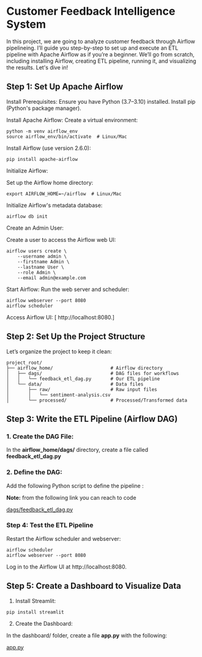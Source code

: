 # Customer Feedback Intelligence System
In this project, we are going to analyze customer feedback through Airflow pipelineing.
I’ll guide you step-by-step to set up and execute an ETL pipeline with Apache Airflow as if you’re a beginner. We’ll go from scratch, including installing Airflow, creating ETL pipeline, running it, and visualizing the results. Let's dive in!

## Step 1: Set Up Apache Airflow

Install Prerequisites:
Ensure you have Python (3.7–3.10) installed.
Install pip (Python's package manager).

Install Apache Airflow:
Create a virtual environment:
```
python -m venv airflow_env
source airflow_env/bin/activate  # Linux/Mac
```

Install Airflow (use version 2.6.0):
```
pip install apache-airflow
```

Initialize Airflow:

Set up the Airflow home directory:
```
export AIRFLOW_HOME=~/airflow  # Linux/Mac
```

Initialize Airflow's metadata database:
```
airflow db init
```
Create an Admin User:

Create a user to access the Airflow web UI:
```
airflow users create \
    --username admin \
    --firstname Admin \
    --lastname User \
    --role Admin \
    --email admin@example.com
```
Start Airflow:
Run the web server and scheduler:
```
airflow webserver --port 8080
airflow scheduler
```
Access Airflow UI:
[ http://localhost:8080.]

## Step 2: Set Up the Project Structure

Let’s organize the project to keep it clean:
```
project_root/
├── airflow_home/                     # Airflow directory
│   ├── dags/                         # DAG files for workflows
│   │   └── feedback_etl_dag.py       # Our ETL pipeline
│   └── data/                         # Data files
│       ├── raw/                      # Raw input files
│       │   └── sentiment-analysis.csv
│       └── processed/                # Processed/Transformed data

```
## Step 3: Write the ETL Pipeline (Airflow DAG)
### 1. Create the DAG File:
In the **airflow_home/dags/** directory, create a file called    **feedback_etl_dag.py**
### 2. Define the DAG:
Add the following Python script to define the pipeline :

**Note:** from the following link you can reach to code 

[dags/feedback_etl_dag.py](https://github.com/azizivakili/Customer_Feedback_Intelligence_system/blob/main/dags/feedback_etl_dag.py)



### Step 4: Test the ETL Pipeline

Restart the Airflow scheduler and webserver:
```
airflow scheduler
airflow webserver --port 8080
```
Log in to the Airflow UI at http://localhost:8080.

## Step 5: Create a Dashboard to Visualize Data

1. Install Streamlit:
```
pip install streamlit
```
2. Create the Dashboard:

In the dashboard/ folder, create a file **app.py** with the following:

[app.py](https://github.com/azizivakili/Customer_Feedback_Intelligence_system/blob/main/dashboard/app.py)


